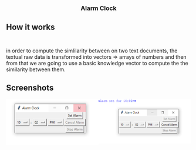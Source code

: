 <h3 align="center">Alarm Clock</h3>

## How it works <br><br>
in order to compute the simlilarity between on two text documents, the textual raw data is transformed into vectors => arrays of numbers and then from that we are going to use a basic knowledge vector to compute the the similarity between them.

## Screenshots
<img src="https://raw.githubusercontent.com/Anupreetadas/Alarm/main/assets/Capture1.PNG" width="50%" align="left" >
<img src="https://raw.githubusercontent.com/Anupreetadas/Alarm/main/assets/Capture2.PNG" width="50%" align="right" >



